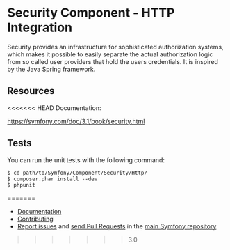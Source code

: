 Security Component - HTTP Integration
=====================================

Security provides an infrastructure for sophisticated authorization systems,
which makes it possible to easily separate the actual authorization logic from
so called user providers that hold the users credentials. It is inspired by
the Java Spring framework.

Resources
---------

<<<<<<< HEAD
Documentation:

https://symfony.com/doc/3.1/book/security.html

Tests
-----

You can run the unit tests with the following command:

    $ cd path/to/Symfony/Component/Security/Http/
    $ composer.phar install --dev
    $ phpunit
=======
  * [Documentation](https://symfony.com/doc/current/components/security/index.html)
  * [Contributing](https://symfony.com/doc/current/contributing/index.html)
  * [Report issues](https://github.com/symfony/symfony/issues) and
    [send Pull Requests](https://github.com/symfony/symfony/pulls)
    in the [main Symfony repository](https://github.com/symfony/symfony)
>>>>>>> 3.0

